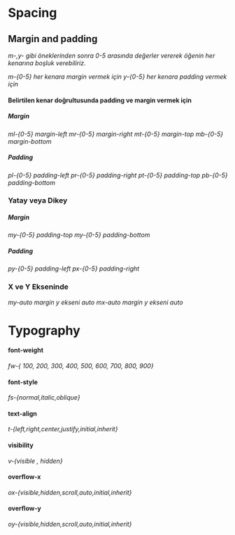 # Spacing 
## Margin and padding
*m-,y- gibi öneklerinden  sonra 0-5 arasında değerler vererek öğenin her kenarına boşluk verebiliriz.* 

*m-{0-5} her kenara margin vermek için*
*y-{0-5} her kenara padding vermek için*

#### Belirtilen kenar doğrultusunda padding ve margin vermek için
##### Margin
*ml-{0-5} margin-left*
*mr-{0-5} margin-right*
*mt-{0-5} margin-top*
*mb-{0-5} margin-bottom*

##### Padding
*pl-{0-5} padding-left*
*pr-{0-5} padding-right*
*pt-{0-5} padding-top*
*pb-{0-5} padding-bottom*

### Yatay veya Dikey

##### Margin
*my-{0-5} padding-top*
*my-{0-5} padding-bottom*

##### Padding
*py-{0-5} padding-left*
*px-{0-5} padding-right*

### X ve Y Ekseninde
*my-auto margin y ekseni auto*
*mx-auto margin y ekseni auto*



# Typography

#### font-weight 
*fw-{ 100, 200, 300, 400, 500, 600, 700, 800, 900}*

#### font-style
*fs-{normal,italic,oblique}*

#### text-align
*t-{left,right,center,justify,initial,inherit}*

#### visibility
*v-{visible , hidden}*

#### overflow-x
*ox-{visible,hidden,scroll,auto,initial,inherit}*

#### overflow-y
*oy-{visible,hidden,scroll,auto,initial,inherit}*

